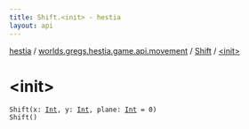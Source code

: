 ```yaml
---
title: Shift.<init> - hestia
layout: api
---
```


<div class='api-docs-breadcrumbs'><a href="../../index.html">hestia</a> / <a href="../index.html">worlds.gregs.hestia.game.api.movement</a> / <a href="index.html">Shift</a> / <a href="./-init-.html">&lt;init&gt;</a></div>

# &lt;init&gt;

<div class="signature"><code><span class="identifier">Shift</span><span class="symbol">(</span><span class="parameterName" id="worlds.gregs.hestia.game.api.movement.Shift$<init>(kotlin.Int, kotlin.Int, kotlin.Int)/x">x</span><span class="symbol">:</span>&nbsp;<a href="https://kotlinlang.org/api/latest/jvm/stdlib/kotlin/-int/index.html"><span class="identifier">Int</span></a><span class="symbol">, </span><span class="parameterName" id="worlds.gregs.hestia.game.api.movement.Shift$<init>(kotlin.Int, kotlin.Int, kotlin.Int)/y">y</span><span class="symbol">:</span>&nbsp;<a href="https://kotlinlang.org/api/latest/jvm/stdlib/kotlin/-int/index.html"><span class="identifier">Int</span></a><span class="symbol">, </span><span class="parameterName" id="worlds.gregs.hestia.game.api.movement.Shift$<init>(kotlin.Int, kotlin.Int, kotlin.Int)/plane">plane</span><span class="symbol">:</span>&nbsp;<a href="https://kotlinlang.org/api/latest/jvm/stdlib/kotlin/-int/index.html"><span class="identifier">Int</span></a>&nbsp;<span class="symbol">=</span>&nbsp;0<span class="symbol">)</span></code></div>

<div class="signature"><code><span class="identifier">Shift</span><span class="symbol">(</span><span class="symbol">)</span></code></div>
